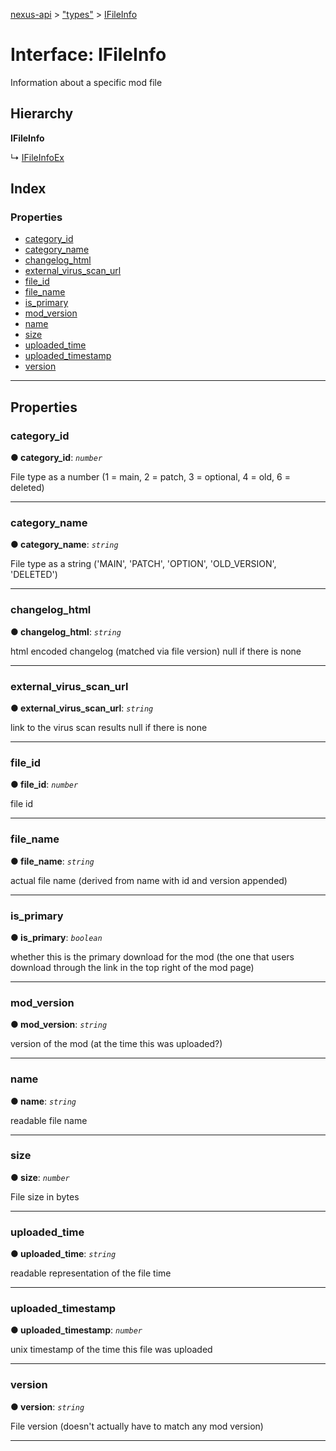[nexus-api](../README.md) > ["types"](../modules/_types_.md) > [IFileInfo](../interfaces/_types_.ifileinfo.md)

# Interface: IFileInfo

Information about a specific mod file

## Hierarchy

**IFileInfo**

↳  [IFileInfoEx](_types_.ifileinfoex.md)

## Index

### Properties

* [category_id](_types_.ifileinfo.md#category_id)
* [category_name](_types_.ifileinfo.md#category_name)
* [changelog_html](_types_.ifileinfo.md#changelog_html)
* [external_virus_scan_url](_types_.ifileinfo.md#external_virus_scan_url)
* [file_id](_types_.ifileinfo.md#file_id)
* [file_name](_types_.ifileinfo.md#file_name)
* [is_primary](_types_.ifileinfo.md#is_primary)
* [mod_version](_types_.ifileinfo.md#mod_version)
* [name](_types_.ifileinfo.md#name)
* [size](_types_.ifileinfo.md#size)
* [uploaded_time](_types_.ifileinfo.md#uploaded_time)
* [uploaded_timestamp](_types_.ifileinfo.md#uploaded_timestamp)
* [version](_types_.ifileinfo.md#version)

---

## Properties

<a id="category_id"></a>

###  category_id

**● category_id**: *`number`*

File type as a number (1 = main, 2 = patch, 3 = optional, 4 = old, 6 = deleted)

___
<a id="category_name"></a>

###  category_name

**● category_name**: *`string`*

File type as a string ('MAIN', 'PATCH', 'OPTION', 'OLD\_VERSION', 'DELETED')

___
<a id="changelog_html"></a>

###  changelog_html

**● changelog_html**: *`string`*

html encoded changelog (matched via file version) null if there is none

___
<a id="external_virus_scan_url"></a>

###  external_virus_scan_url

**● external_virus_scan_url**: *`string`*

link to the virus scan results null if there is none

___
<a id="file_id"></a>

###  file_id

**● file_id**: *`number`*

file id

___
<a id="file_name"></a>

###  file_name

**● file_name**: *`string`*

actual file name (derived from name with id and version appended)

___
<a id="is_primary"></a>

###  is_primary

**● is_primary**: *`boolean`*

whether this is the primary download for the mod (the one that users download through the link in the top right of the mod page)

___
<a id="mod_version"></a>

###  mod_version

**● mod_version**: *`string`*

version of the mod (at the time this was uploaded?)

___
<a id="name"></a>

###  name

**● name**: *`string`*

readable file name

___
<a id="size"></a>

###  size

**● size**: *`number`*

File size in bytes

___
<a id="uploaded_time"></a>

###  uploaded_time

**● uploaded_time**: *`string`*

readable representation of the file time

___
<a id="uploaded_timestamp"></a>

###  uploaded_timestamp

**● uploaded_timestamp**: *`number`*

unix timestamp of the time this file was uploaded

___
<a id="version"></a>

###  version

**● version**: *`string`*

File version (doesn't actually have to match any mod version)

___

